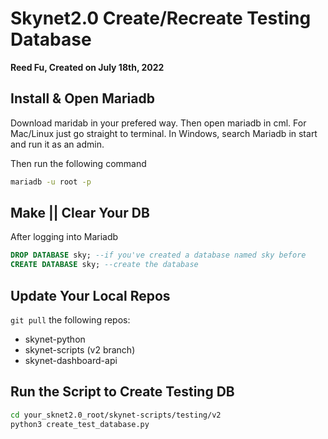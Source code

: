 # Skynet2.0 Create/Recreate Testing Database

__Reed Fu, Created on July 18th, 2022__

## Install & Open Mariadb
Download maridab in your prefered way. Then open mariadb in cml. For Mac/Linux just go straight to terminal. In Windows, search Mariadb in start and run it as an admin.

Then run the following command
```zsh
mariadb -u root -p
```

## Make || Clear Your DB
After logging into Mariadb
```SQL
DROP DATABASE sky; --if you've created a database named sky before
CREATE DATABASE sky; --create the database
```

## Update Your Local Repos
`git pull` the following repos:
* skynet-python
* skynet-scripts (v2 branch)
* skynet-dashboard-api

## Run the Script to Create Testing DB
```zsh
cd your_sknet2.0_root/skynet-scripts/testing/v2
python3 create_test_database.py
```
